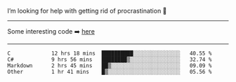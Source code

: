 I’m looking for help with getting rid of procrastination 🤔

-----

Some interesting code :arrow_right: [here](https://github.com/zhen8838/playground)

-----

<!--START_SECTION:waka-->

```text
C             12 hrs 18 mins  ██████████░░░░░░░░░░░░░░░   40.55 %
C#            9 hrs 56 mins   ████████▒░░░░░░░░░░░░░░░░   32.74 %
Markdown      2 hrs 45 mins   ██▒░░░░░░░░░░░░░░░░░░░░░░   09.09 %
Other         1 hr 41 mins    █▒░░░░░░░░░░░░░░░░░░░░░░░   05.56 %
```

<!--END_SECTION:waka-->

<!--
**zhen8838/zhen8838** is a ✨ _special_ ✨ repository because its `README.md` (this file) appears on your GitHub profile.

Here are some ideas to get you started:

- 🔭 I’m currently working on ...
- 🌱 I’m currently learning ...
- 👯 I’m looking to collaborate on ...
 ...
- 💬 Ask me about ...
- 📫 How to reach me: ...
- 😄 Pronouns: ...
- ⚡ Fun fact: ...
-->
